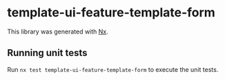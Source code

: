 # template-ui-feature-template-form

This library was generated with [Nx](https://nx.dev).

## Running unit tests

Run `nx test template-ui-feature-template-form` to execute the unit tests.
